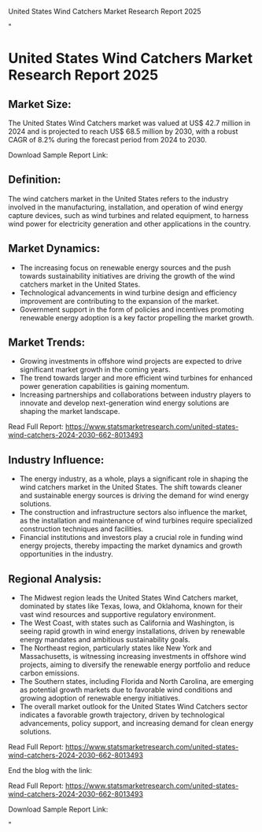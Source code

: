 United States Wind Catchers Market Research Report 2025 

"<h1>United States Wind Catchers Market Research Report 2025</h1>

<h2>Market Size:</h2>
<p>The United States Wind Catchers market was valued at US$ 42.7 million in 2024 and is projected to reach US$ 68.5 million by 2030, with a robust CAGR of 8.2% during the forecast period from 2024 to 2030.</p>
<p>Download Sample Report Link: <a href=''></a></p>

<h2>Definition:</h2>
<p>The wind catchers market in the United States refers to the industry involved in the manufacturing, installation, and operation of wind energy capture devices, such as wind turbines and related equipment, to harness wind power for electricity generation and other applications in the country.</p>

<h2>Market Dynamics:</h2>
<ul>
<li>The increasing focus on renewable energy sources and the push towards sustainability initiatives are driving the growth of the wind catchers market in the United States.</li>
<li>Technological advancements in wind turbine design and efficiency improvement are contributing to the expansion of the market.</li>
<li>Government support in the form of policies and incentives promoting renewable energy adoption is a key factor propelling the market growth.</li>
</ul>

<h2>Market Trends:</h2>
<ul>
<li>Growing investments in offshore wind projects are expected to drive significant market growth in the coming years.</li>
<li>The trend towards larger and more efficient wind turbines for enhanced power generation capabilities is gaining momentum.</li>
<li>Increasing partnerships and collaborations between industry players to innovate and develop next-generation wind energy solutions are shaping the market landscape.</li>
</ul>
<p>Read Full Report: <a href='https://www.statsmarketresearch.com/united-states-wind-catchers-2024-2030-662-8013493'>https://www.statsmarketresearch.com/united-states-wind-catchers-2024-2030-662-8013493</a></p>

<h2>Industry Influence:</h2>
<ul>
<li>The energy industry, as a whole, plays a significant role in shaping the wind catchers market in the United States. The shift towards cleaner and sustainable energy sources is driving the demand for wind energy solutions.</li>
<li>The construction and infrastructure sectors also influence the market, as the installation and maintenance of wind turbines require specialized construction techniques and facilities.</li>
<li>Financial institutions and investors play a crucial role in funding wind energy projects, thereby impacting the market dynamics and growth opportunities in the industry.</li>
</ul>

<h2>Regional Analysis:</h2>
<ul>
<li>The Midwest region leads the United States Wind Catchers market, dominated by states like Texas, Iowa, and Oklahoma, known for their vast wind resources and supportive regulatory environment.</li>
<li>The West Coast, with states such as California and Washington, is seeing rapid growth in wind energy installations, driven by renewable energy mandates and ambitious sustainability goals.</li>
<li>The Northeast region, particularly states like New York and Massachusetts, is witnessing increasing investments in offshore wind projects, aiming to diversify the renewable energy portfolio and reduce carbon emissions.</li>
<li>The Southern states, including Florida and North Carolina, are emerging as potential growth markets due to favorable wind conditions and growing adoption of renewable energy initiatives.</li>
<li>The overall market outlook for the United States Wind Catchers sector indicates a favorable growth trajectory, driven by technological advancements, policy support, and increasing demand for clean energy solutions.</li>
</ul>
<p>Read Full Report: <a href='https://www.statsmarketresearch.com/united-states-wind-catchers-2024-2030-662-8013493'>https://www.statsmarketresearch.com/united-states-wind-catchers-2024-2030-662-8013493</a></p>

<p>End the blog with the link:</p>
<p>Read Full Report: <a href='https://www.statsmarketresearch.com/united-states-wind-catchers-2024-2030-662-8013493'>https://www.statsmarketresearch.com/united-states-wind-catchers-2024-2030-662-8013493</a></p>
<p>Download Sample Report Link: <a href=''></a></p>"
